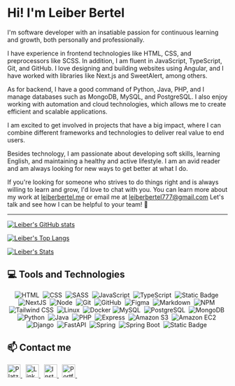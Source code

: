 # Hi! I'm Leiber Bertel

I'm software developer with an insatiable passion for continuous learning and growth, both personally and professionally.

I have experience in frontend technologies like HTML, CSS, and preprocessors like SCSS. In addition, I am fluent in JavaScript, TypeScript, Git, and GitHub. I love designing and building websites using Angular, and I have worked with libraries like Next.js and SweetAlert, among others.

As for backend, I have a good command of Python, Java, PHP, and I manage databases such as MongoDB, MySQL, and PostgreSQL. I also enjoy working with automation and cloud technologies, which allows me to create efficient and scalable applications.

I am excited to get involved in projects that have a big impact, where I can combine different frameworks and technologies to deliver real value to end users.

Besides technology, I am passionate about developing soft skills, learning English, and maintaining a healthy and active lifestyle. I am an avid reader and am always looking for new ways to get better at what I do.

If you're looking for someone who strives to do things right and is always willing to learn and grow, I'd love to chat with you. You can learn more about my work at [leiberbertel.me](https://leiberbertel.github.io/) or email me at leiberbertel777@gmail.com Let's talk and see how I can be helpful to your team! 🚀

---
<!---
leiberbertel/leiberbertel is a ✨ special ✨ repository because its `README.md` (this file) appears on your GitHub profile.
You can click the Preview link to take a look at your changes.
--->

[![Leiber's GitHub stats](https://github-readme-stats.vercel.app/api?username=Leiberbertel&count_private=true&show_icons=true&title_color=16ffe2&icon_color=16ffe2&text_color=cccccc&bg_color=111111&border_radius=10&hide_border=true)](https://github.com/anuraghazra/github-readme-stats)

[![Leiber's Top Langs](https://github-readme-stats.vercel.app/api/top-langs/?username=Leiberbertel&layout=compact&title_color=16ffe2&icon_color=16ffe2&text_color=ffffff&bg_color=111111&border_radius=10&hide_border=true)](https://github.com/anuraghazra/github-readme-stats)

[![Leiber's Stats](https://streak-stats.demolab.com?user=Leiberbertel&theme=dark&background=111111&border=111111&stroke=ffffff&ring=16ffe2&fire=16ffe2&currStreakNum=ffffff&sideNums=ffffff&currStreakLabel=16ffe2&sideLabels=16ffe2&dates=ffffff)](https://git.io/streak-stats)

## 💻 **Tools and Technologies**

<div align="center">
  <!-- HTML -->
  <img src="https://img.shields.io/badge/HTML5-E34F26?style=for-the-badge&logo=html5&logoColor=white" alt="HTML" />&nbsp;
  <!-- CSS -->
  <img src="https://img.shields.io/badge/CSS3-1572B6?style=for-the-badge&logo=css3&logoColor=white" alt="CSS" />&nbsp;
  <!-- SCSS -->
  <img src="https://img.shields.io/badge/Sass-CC6699?style=for-the-badge&logo=sass&logoColor=white" alt="SASS" />&nbsp;
  <!-- JS -->
  <img src="https://img.shields.io/badge/JavaScript-323330?style=for-the-badge&logo=javascript&logoColor=F7DF1E" alt="JavaScript" />&nbsp;
  <!-- Typescript -->
  <img src="https://img.shields.io/badge/TypeScript-323330?style=for-the-badge&logo=typescript&logoColor=blue" alt="TypeScript" />&nbsp;
  <!-- Angular -->
  <img alt="Static Badge" src="https://img.shields.io/badge/angular-3E3B3B?style=for-the-badge&logo=angular&logoColor=%23E4080A" />&nbsp;
  <!-- NextJS -->
  <img src="https://img.shields.io/badge/NextJS-0070f5?style=for-the-badge&logo=nextjs" alt="NextJS" />&nbsp;
  <!-- NodeJS -->
  <img src="https://img.shields.io/badge/Node.js-43853D?style=for-the-badge&logo=node.js&logoColor=white" alt="Node" />&nbsp;
  <!-- Git -->
  <img src="https://img.shields.io/badge/Git-F05032?style=for-the-badge&logo=git&logoColor=white" alt="Git" />&nbsp;
  <!-- GitHub -->
  <img src="https://img.shields.io/badge/github%20-%23000.svg?&style=for-the-badge&logo=github&logoColor=white" alt="GitHub" />&nbsp;
  <!-- Figma -->
  <img src="https://img.shields.io/badge/figma-%23000.svg?&style=for-the-badge&logo=figma&logoColor=pink" alt="Figma" />&nbsp;
  <!-- Markdown -->
  <img src="https://img.shields.io/badge/markdown-%23000.svg?&style=for-the-badge&logo=markdown" alt="Markdown" />&nbsp;
  <!-- NPM -->
  <img src="https://img.shields.io/badge/npm-CB3837?style=for-the-badge&logo=npm&logoColor=white" alt="NPM" />&nbsp;
  <!-- Tailwind CSS -->
  <img src="https://img.shields.io/badge/Tailwind%20CSS-38B2AC?style=for-the-badge&logo=tailwind-css&logoColor=white" alt="Tailwind CSS" />&nbsp;
  <!-- Linux -->
  <img src="https://img.shields.io/badge/Linux-000000?style=for-the-badge&logo=linux&logoColor=white" alt="Linux" />&nbsp;
  <!-- Docker -->
  <img src="https://img.shields.io/badge/docker-3E3B3B?style=for-the-badge&logo=docker&logoColor=blue" alt="Docker" />
  <!-- Mysql -->
  <img src="https://img.shields.io/badge/MySQL-3E3B3B?style=for-the-badge&logo=MySQL&logoColor=blue&logoSize=auto" alt="MySQL" />&nbsp;
  <!-- PostgreSQL -->
  <img src="https://img.shields.io/badge/PostgreSQL-3E3B3B?style=for-the-badge&logo=PostgreSQL&logoColor=blue&logoSize=auto" alt="PostgreSQL">&nbsp;
  <!-- MongoDB -->
  <img src="https://img.shields.io/badge/MongoDB-3E3B3B?style=for-the-badge&logo=MongoDB&logoColor=green&logoSize=auto" alt="MongoDB">&nbsp;
  <!-- Python -->
  <img alt="Python" src="https://img.shields.io/badge/Python-3E3B3B?style=for-the-badge&logo=Python&logoSize=auto" />&nbsp;
  <!-- Java -->
  <img alt="Java" src="https://img.shields.io/badge/Java%208%2B-3E3B3B?style=for-the-badge" />&nbsp;
  <!-- Php -->
  <img alt="PHP" src="https://img.shields.io/badge/PHP-3E3B3B?style=for-the-badge&logo=php&logoSize=auto" />&nbsp;
  <!-- Express -->
  <img alt="Express" src="https://img.shields.io/badge/Express.js-3E3B3B?style=for-the-badge&logo=Express&logoSize=auto" />&nbsp;
   <!-- Amazon S3 -->
  <img alt="Amazon S3" src="https://img.shields.io/badge/Amazon%20S3-3E3B3B?style=for-the-badge&logo=Amazon%20S3&logoSize=auto" />&nbsp;
   <!-- Amazon EC2 -->
  <img alt="Amazon EC2" src="https://img.shields.io/badge/Amazon%20EC2-3E3B3B?style=for-the-badge&logo=Amazon%20EC2&logoSize=auto" />&nbsp;
   <!-- Django -->
  <img alt="Django" src="https://img.shields.io/badge/Django-3E3B3B?style=for-the-badge&logo=Django&logoColor=green&logoSize=auto" />&nbsp;
   <!-- FastAPI -->
  <img alt="FastAPI" src="https://img.shields.io/badge/FastAPI-3E3B3B?style=for-the-badge&logo=FastAPI&logoColor=green&logoSize=auto" />&nbsp;
  <img alt="Spring" src="https://img.shields.io/badge/Spring-3E3B3B?style=for-the-badge&logo=spring&logoColor=green&logoSize=auto" />&nbsp;
  <img alt="Spring Boot" src="https://img.shields.io/badge/Spring%20Boot-3E3B3B?style=for-the-badge&logo=springboot&logoColor=green&logoSize=auto" />&nbsp;
  <img alt="Static Badge" src="https://img.shields.io/badge/Spring%20Security-3E3B3B?style=for-the-badge&logo=springsecurity&logoColor=green&logoSize=auto" />&nbsp;
</div>

<!-- ## 🏆 **Other stats**
[![Leiber's GitHub stats](https://github-profile-trophy.vercel.app/?username=Leiberbertel&theme=algolia)](https://github.com/ryo-ma/github-profile-trophy) --> 

## 📫 **Contact me**

<div>
  <!-- Platzi -->
  <a href="https://platzi.com/p/leiberbertel/" target="_blank">
    <img height="30" alt="Platzi" title="Platzi" src="https://img.shields.io/badge/Platzi-97c93e?=for-the-badge&logo=platzi&logoColor=white">
  </a>&nbsp;
  <!-- LinkedIn -->
  <a href="https://www.linkedin.com/in/leiber-bertel/" target="_blank">
    <img height="30" alt="Linkedin" title="Linkedin" src="https://img.shields.io/badge/Linkedin-0a66c2?style=for-the-badge&logo=linkedin&logoColor=white">
  </a>&nbsp;
  <!-- Instagram -->
  <a href="https://www.instagram.com/bertel_leiber/" target="_blank">
    <img height="30" alt="Instagram" title="Instagram" src="https://img.shields.io/badge/Instagram-e4405f?style=for-the-badge&logo=instagram&logoColor=white">
  </a>&nbsp;
  <!-- Twitter -->
  <a href="https://x.com/BertelLeiber" target="_blank">
    <img height="30" alt="Portfolio" title="Portfolio" src="https://img.shields.io/badge/Twitter-1DA1F2?style=for-the-badge&logo=twitter&logoColor=white">
  </a>&nbsp;
</div>
<br />
